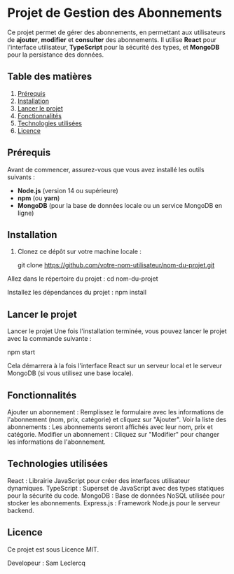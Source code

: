 # Projet de Gestion des Abonnements

Ce projet permet de gérer des abonnements, en permettant aux utilisateurs de **ajouter**, **modifier** et **consulter** des abonnements. Il utilise **React** pour l'interface utilisateur, **TypeScript** pour la sécurité des types, et **MongoDB** pour la persistance des données. 

## Table des matières

1. [Prérequis](#prérequis)
2. [Installation](#installation)
3. [Lancer le projet](#lancer-le-projet)
4. [Fonctionnalités](#fonctionnalités)
5. [Technologies utilisées](#technologies-utilisées)
5. [Licence](#licence)


## Prérequis

Avant de commencer, assurez-vous que vous avez installé les outils suivants :

- **Node.js** (version 14 ou supérieure)
- **npm** (ou **yarn**)
- **MongoDB** (pour la base de données locale ou un service MongoDB en ligne)

## Installation

1. Clonez ce dépôt sur votre machine locale :

   
   git clone https://github.com/votre-nom-utilisateur/nom-du-projet.git

Allez dans le répertoire du projet :
cd nom-du-projet

Installez les dépendances du projet :
npm install

## Lancer le projet

Lancer le projet
Une fois l'installation terminée, vous pouvez lancer le projet avec la commande suivante :

npm start

Cela démarrera à la fois l'interface React sur un serveur local et le serveur MongoDB (si vous utilisez une base locale).

## Fonctionnalités

Ajouter un abonnement : Remplissez le formulaire avec les informations de l'abonnement (nom, prix, catégorie) et cliquez sur "Ajouter".
Voir la liste des abonnements : Les abonnements seront affichés avec leur nom, prix et catégorie.
Modifier un abonnement : Cliquez sur "Modifier" pour changer les informations de l'abonnement.


## Technologies utilisées

React : Librairie JavaScript pour créer des interfaces utilisateur dynamiques.
TypeScript : Superset de JavaScript avec des types statiques pour la sécurité du code.
MongoDB : Base de données NoSQL utilisée pour stocker les abonnements.
Express.js : Framework Node.js pour le serveur backend.

## Licence

Ce projet est sous Licence MIT.

Developeur : Sam Leclercq

